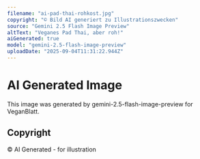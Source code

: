 ```yaml
---
filename: "ai-pad-thai-rohkost.jpg"
copyright: "© Bild AI generiert zu Illustrationszwecken"
source: "Gemini 2.5 Flash Image Preview"
altText: "Veganes Pad Thai, aber roh!"
aiGenerated: true
model: "gemini-2.5-flash-image-preview"
uploadDate: "2025-09-04T11:31:22.944Z"
---
```


# AI Generated Image

This image was generated by gemini-2.5-flash-image-preview for VeganBlatt.

## Copyright
© AI Generated - for illustration
